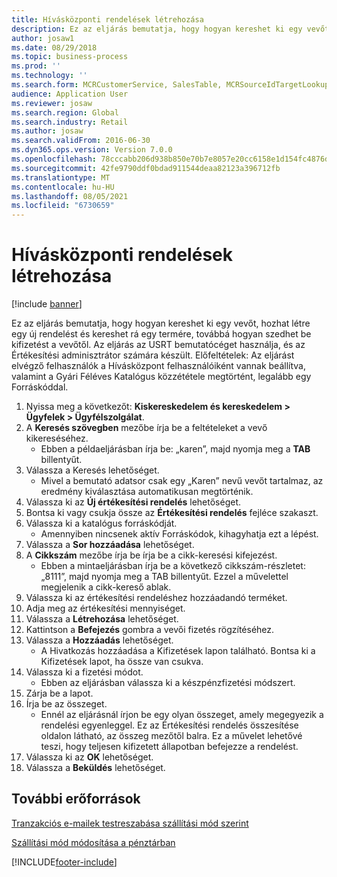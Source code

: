 ```yaml
---
title: Hívásközponti rendelések létrehozása
description: Ez az eljárás bemutatja, hogy hogyan kereshet ki egy vevőt, hozhat létre egy új rendelést és kereshet rá egy termére, továbbá hogyan szedhet be kifizetést a vevőtől.
author: josaw1
ms.date: 08/29/2018
ms.topic: business-process
ms.prod: ''
ms.technology: ''
ms.search.form: MCRCustomerService, SalesTable, MCRSourceIdTargetLookup, MCRSalesQuickQuote, MCRSalesOrderRecap, MCRCustPaymDialog, MCRCustPaymLookup
audience: Application User
ms.reviewer: josaw
ms.search.region: Global
ms.search.industry: Retail
ms.author: josaw
ms.search.validFrom: 2016-06-30
ms.dyn365.ops.version: Version 7.0.0
ms.openlocfilehash: 78cccabb206d938b850e70b7e8057e20cc6158e1d154fc4876de7918dbe44d87
ms.sourcegitcommit: 42fe9790ddf0bdad911544deaa82123a396712fb
ms.translationtype: MT
ms.contentlocale: hu-HU
ms.lasthandoff: 08/05/2021
ms.locfileid: "6730659"
---
```

# <a name="create-call-center-orders"></a>Hívásközponti rendelések létrehozása

[!include [banner](../includes/banner.md)]

Ez az eljárás bemutatja, hogy hogyan kereshet ki egy vevőt, hozhat létre egy új rendelést és kereshet rá egy termére, továbbá hogyan szedhet be kifizetést a vevőtől. Az eljárás az USRT bemutatócéget használja, és az Értékesítési adminisztrátor számára készült. Előfeltételek: Az eljárást elvégző felhasználók a Hívásközpont felhasználóiként vannak beállítva, valamint a Gyári Féléves Katalógus közzététele megtörtént, legalább egy Forráskóddal.

1. Nyissa meg a következőt: **Kiskereskedelem és kereskedelem \> Ügyfelek \> Ügyfélszolgálat**.
2. A **Keresés szövegben** mezőbe írja be a feltételeket a vevő kikereséséhez.
    * Ebben a példaeljárásban írja be: „karen”, majd nyomja meg a **TAB** billentyűt.  
3. Válassza a Keresés lehetőséget.
    * Mivel a bemutató adatsor csak egy „Karen” nevű vevőt tartalmaz, az eredmény kiválasztása automatikusan megtörténik.  
4. Válassza ki az **Új értékesítési rendelés** lehetőséget.
5. Bontsa ki vagy csukja össze az **Értékesítési rendelés** fejléce szakaszt.
6. Válassza ki a katalógus forráskódját.
    * Amennyiben nincsenek aktív Forráskódok, kihagyhatja ezt a lépést.  
7. Válassza a **Sor hozzáadása** lehetőséget.
8. A **Cikkszám** mezőbe írja be írja be a cikk-keresési kifejezést.
    * Ebben a mintaeljárásban írja be a következő cikkszám-részletet: „8111”, majd nyomja meg a TAB billentyűt. Ezzel a művelettel megjelenik a cikk-kereső ablak.  
9. Válassza ki az értékesítési rendeléshez hozzáadandó terméket.
10. Adja meg az értékesítési mennyiséget.
11. Válassza a **Létrehozása** lehetőséget.
12. Kattintson a **Befejezés** gombra a vevői fizetés rögzítéséhez.
13. Válassza a **Hozzáadás** lehetőséget.
    * A Hivatkozás hozzáadása a Kifizetések lapon található. Bontsa ki a Kifizetések lapot, ha össze van csukva.  
14. Válassza ki a fizetési módot.
    * Ebben az eljárásban válassza ki a készpénzfizetési módszert.  
15. Zárja be a lapot.
16. Írja be az összeget.
    * Ennél az eljárásnál írjon be egy olyan összeget, amely megegyezik a rendelési egyenleggel. Ez az Értékesítési rendelés összesítése oldalon látható, az összeg mezőtől balra. Ez a művelet lehetővé teszi, hogy teljesen kifizetett állapotban befejezze a rendelést.  
17. Válassza ki az **OK** lehetőséget.
18. Válassza a **Beküldés** lehetőséget.

## <a name="additional-resources"></a>További erőforrások

[Tranzakciós e-mailek testreszabása szállítási mód szerint](../customize-email-delivery-mode.md)

[Szállítási mód módosítása a pénztárban](../pos-change-delivery-mode.md)



[!INCLUDE[footer-include](../../includes/footer-banner.md)]
